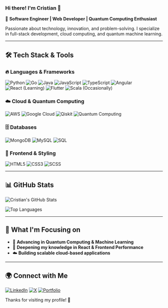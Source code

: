<!-- Readme in English -->
### Hi there! I'm Cristian 👋  
🚀 **Software Engineer | Web Developer | Quantum Computing Enthusiast**

Passionate about technology, innovation, and problem-solving. I specialize in full-stack development, cloud computing, and quantum machine learning.

---

## 🛠️ Tech Stack & Tools

### 🔥 Languages & Frameworks
![Python](https://img.shields.io/badge/Python-3776AB?style=for-the-badge&logo=python&logoColor=white)
![Go](https://img.shields.io/badge/Go-00ADD8?style=for-the-badge&logo=go&logoColor=white)
![Java](https://img.shields.io/badge/Java-007396?style=for-the-badge&logo=openjdk&logoColor=white)
![JavaScript](https://img.shields.io/badge/JavaScript-F7DF1E?style=for-the-badge&logo=javascript&logoColor=black)
![TypeScript](https://img.shields.io/badge/TypeScript-3178C6?style=for-the-badge&logo=typescript&logoColor=white)
![Angular](https://img.shields.io/badge/Angular-DD0031?style=for-the-badge&logo=angular&logoColor=white)
![React (Learning)](https://img.shields.io/badge/React-61DAFB?style=for-the-badge&logo=react&logoColor=black&label=Learning)
![Flutter](https://img.shields.io/badge/Flutter-02569B?style=for-the-badge&logo=flutter&logoColor=white)
![Scala (Occasionally)](https://img.shields.io/badge/Scala-DC322F?style=for-the-badge&logo=scala&logoColor=white&label=Occasionally)

### ☁️ Cloud & Quantum Computing
![AWS](https://img.shields.io/badge/AWS-232F3E?style=for-the-badge&logo=amazon-aws&logoColor=white)
![Google Cloud](https://img.shields.io/badge/Google%20Cloud-4285F4?style=for-the-badge&logo=google-cloud&logoColor=white)
![Qiskit](https://img.shields.io/badge/Qiskit-6929C4?style=for-the-badge&logo=qiskit&logoColor=white)
![Quantum Computing](https://img.shields.io/badge/Quantum%20Computing-8A2BE2?style=for-the-badge&logo=quip&logoColor=white)

### 🗄️ Databases
![MongoDB](https://img.shields.io/badge/MongoDB-47A248?style=for-the-badge&logo=mongodb&logoColor=white)
![MySQL](https://img.shields.io/badge/MySQL-4479A1?style=for-the-badge&logo=mysql&logoColor=white)
![SQL](https://img.shields.io/badge/SQL-CC2927?style=for-the-badge&logo=databricks&logoColor=white)

### 🎨 Frontend & Styling
![HTML5](https://img.shields.io/badge/HTML5-E34F26?style=for-the-badge&logo=html5&logoColor=white)
![CSS3](https://img.shields.io/badge/CSS3-1572B6?style=for-the-badge&logo=css3&logoColor=white)
![SCSS](https://img.shields.io/badge/SCSS-CC6699?style=for-the-badge&logo=sass&logoColor=white)

---

## 📊 GitHub Stats
![Cristian's GitHub Stats](https://github-readme-stats.vercel.app/api?username=CristianLavao&show_icons=true&theme=radical)

![Top Languages](https://github-readme-stats.vercel.app/api/top-langs/?username=CristianLavao&layout=compact&theme=radical)

---

## 🎯 What I'm Focusing on
- 🚀 **Advancing in Quantum Computing & Machine Learning**
- 🎨 **Deepening my knowledge in React & Frontend Performance**
- ☁️ **Building scalable cloud-based applications**

---

## 🌍 Connect with Me
[![LinkedIn](https://img.shields.io/badge/LinkedIn-0077B5?style=for-the-badge&logo=linkedin&logoColor=white)](https://linkedin.com/in/cristianlavao)
[![X](https://img.shields.io/badge/X-000000?style=for-the-badge&logo=x&logoColor=white)](https://x.com/LavaoCristian)
[![Portfolio](https://img.shields.io/badge/Portfolio-000000?style=for-the-badge&logo=react&logoColor=white)](https://cristianlavaob.com)

Thanks for visiting my profile! 🚀



<!-- Readme in Spanish

# 💻 Cristian | Software Engineer & Quantum Computing Enthusiast

![Profile Views](https://komarev.com/ghpvc/?username=tu-usuario&label=Profile%20Views&color=blueviolet&style=flat-square)

## 🚀 About Me
👋 Hola, soy **Cristian**, un apasionado por la **ingeniería de software**, el **Machine Learning** y la **Computación Cuántica**. Me especializo en el desarrollo de aplicaciones web y en el análisis de datos, combinando tecnologías modernas con enfoques innovadores.

---

## 🛠️ Tech Stack & Tools
### 🌐 Frontend
![HTML5](https://img.shields.io/badge/HTML5-E34F26?style=for-the-badge&logo=html5&logoColor=white)
![CSS3](https://img.shields.io/badge/CSS3-1572B6?style=for-the-badge&logo=css3&logoColor=white)
![SCSS](https://img.shields.io/badge/SCSS-CC6699?style=for-the-badge&logo=sass&logoColor=white)
![JavaScript](https://img.shields.io/badge/JavaScript-F7DF1E?style=for-the-badge&logo=javascript&logoColor=black)
![TypeScript](https://img.shields.io/badge/TypeScript-3178C6?style=for-the-badge&logo=typescript&logoColor=white)
![Angular](https://img.shields.io/badge/Angular-DD0031?style=for-the-badge&logo=angular&logoColor=white)
![Flutter](https://img.shields.io/badge/Flutter-02569B?style=for-the-badge&logo=flutter&logoColor=white)

### 🔧 Backend & Databases
![Python](https://img.shields.io/badge/Python-3776AB?style=for-the-badge&logo=python&logoColor=white)
![Go](https://img.shields.io/badge/Go-00ADD8?style=for-the-badge&logo=go&logoColor=white)
![Java](https://img.shields.io/badge/Java-007396?style=for-the-badge&logo=java&logoColor=white)
![MongoDB](https://img.shields.io/badge/MongoDB-47A248?style=for-the-badge&logo=mongodb&logoColor=white)
![MySQL](https://img.shields.io/badge/MySQL-4479A1?style=for-the-badge&logo=mysql&logoColor=white)
![SQL](https://img.shields.io/badge/SQL-CC2927?style=for-the-badge&logo=microsoftsqlserver&logoColor=white)

### ☁️ Cloud & DevOps
![AWS](https://img.shields.io/badge/AWS-232F3E?style=for-the-badge&logo=amazonaws&logoColor=white)
![Google Cloud](https://img.shields.io/badge/Google%20Cloud-4285F4?style=for-the-badge&logo=googlecloud&logoColor=white)

### ⚛️ Quantum Computing
![Qiskit](https://img.shields.io/badge/Qiskit-6929C4?style=for-the-badge&logo=qiskit&logoColor=white)
![Quantum Computing](https://img.shields.io/badge/Quantum%20Computing-000000?style=for-the-badge&logo=quip&logoColor=white)

### 🧪 Learning
![React](https://img.shields.io/badge/React-61DAFB?style=for-the-badge&logo=react&logoColor=black&label=Learning)

### 💤 Rarely Used
![Scala](https://img.shields.io/badge/Scala-DC322F?style=for-the-badge&logo=scala&logoColor=white&label=Rarely%20Used)

---

## 📊 GitHub Stats
![Cristian's GitHub Stats](https://github-readme-stats.vercel.app/api?username=tu-usuario&show_icons=true&theme=radical)

![Top Langs](https://github-readme-stats.vercel.app/api/top-langs/?username=tu-usuario&layout=compact&theme=radical)

---

## 📫 Connect With Me
[![LinkedIn](https://img.shields.io/badge/LinkedIn-0A66C2?style=for-the-badge&logo=linkedin&logoColor=white)](https://www.linkedin.com/in/tu-usuario)
[![GitHub](https://img.shields.io/badge/GitHub-181717?style=for-the-badge&logo=github&logoColor=white)](https://github.com/tu-usuario)
[![Twitter](https://img.shields.io/badge/Twitter-1DA1F2?style=for-the-badge&logo=twitter&logoColor=white)](https://twitter.com/tu-usuario)

¡Gracias por visitar mi perfil! 🚀
-->

<!--
**CristianLavao/CristianLavao** is a ✨ _special_ ✨ repository because its `README.md` (this file) appears on your GitHub profile.

Here are some ideas to get you started:

- 🔭 I’m currently working on ...
- 🌱 I’m currently learning ...
- 👯 I’m looking to collaborate on ...
- 🤔 I’m looking for help with ...
- 💬 Ask me about ...
- 📫 How to reach me: ...
- 😄 Pronouns: ...
- ⚡ Fun fact: ...
-->
